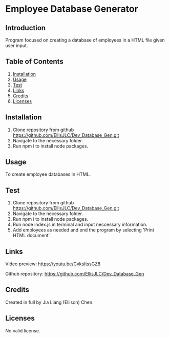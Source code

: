 # Employee Database Generator

## Introduction

Program focused on creating a database of employees in a HTML file given user input.

## Table of Contents 
1. [Installation](#installation)
2. [Usage](#usage)
3. [Test](#test)
4. [Links](#links)
5. [Credits](#credits)
6. [Licenses](#licenses)

## Installation 

1. Clone repository from github https://github.com/EllisJLC/Dev_Database_Gen.git 
2. Navigate to the necessary folder.
3. Run npm i to install node packages.

## Usage

To create employee databases in HTML.

## Test

1. Clone repository from github https://github.com/EllisJLC/Dev_Database_Gen.git 
2. Navigate to the necessary folder.
3. Run npm i to install node packages.
4. Run node index.js in terminal and input neccessary information.
5. Add employees as needed and end the program by selecting 'Print HTML document'.

## Links

Video preview: https://youtu.be/CvksItssGZ8

Github repository: https://github.com/EllisJLC/Dev_Database_Gen

## Credits

Created in full by Jia Liang (Ellison) Chen.

## Licenses 
No valid license.